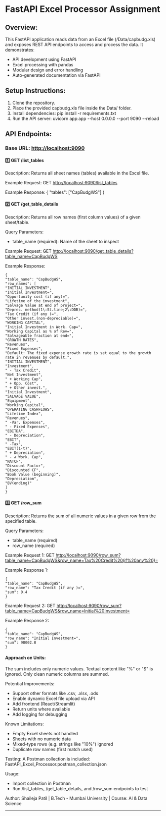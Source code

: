 # FastAPI Excel Processor Assignment

## Overview:
This FastAPI application reads data from an Excel file (/Data/capbudg.xls) and exposes REST API endpoints to access and process the data. It demonstrates:

* API development using FastAPI
* Excel processing with pandas
* Modular design and error handling
* Auto-generated documentation via FastAPI

## Setup Instructions:

1. Clone the repository.
2. Place the provided capbudg.xls file inside the Data/ folder.
3. Install dependencies:
   pip install -r requirements.txt
4. Run the API server:
   uvicorn app\:app --host 0.0.0.0 --port 9090 --reload

## API Endpoints:
### Base URL: [http://localhost:9090](http://localhost:9090)

#### 1️⃣ GET /list_tables

Description: Returns all sheet names (tables) available in the Excel file.

Example Request:
GET [http://localhost:9090/list\_tables](http://localhost:9090/list_tables)

Example Response:
{
"tables": ["CapBudgWS"]
}

#### 2️⃣ GET /get_table_details

Description: Returns all row names (first column values) of a given sheet/table.

Query Parameters:

* table_name (required): Name of the sheet to inspect

Example Request:
GET [http://localhost:9090/get\_table\_details?table\_name=CapBudgWS](http://localhost:9090/get_table_details?table_name=CapBudgWS)

Example Response:
```
{
"table_name": "CapBudgWS",
"row_names": [
"INITIAL INVESTMENT",
"Initial Investment=",
"Opportunity cost (if any)=",
"Lifetime of the investment",
"Salvage Value at end of project=",
"Deprec. method(1\:St.line;2\:DDB)=",
"Tax Credit (if any )=",
"Other invest.(non-depreciable)=",
"WORKING CAPITAL",
"Initial Investment in Work. Cap=",
"Working Capital as % of Rev=",
"Salvageable fraction at end=",
"GROWTH RATES",
"Revenues",
"Fixed Expenses",
"Default: The fixed expense growth rate is set equal to the growth rate in revenues by default.",
"INITIAL INVESTMENT",
"Investment",
" - Tax Credit",
"Net Investment",
" + Working Cap",
" + Opp. Cost",
" + Other invest.",
"Initial Investment",
"SALVAGE VALUE",
"Equipment",
"Working Capital",
"OPERATING CASHFLOWS",
"Lifetime Index",
"Revenues",
" -Var. Expenses",
" - Fixed Expenses",
"EBITDA",
" - Depreciation",
"EBIT",
" -Tax",
"EBIT(1-t)",
" + Depreciation",
" - ∂ Work. Cap",
"NATCF",
"Discount Factor",
"Discounted CF",
"Book Value (beginning)",
"Depreciation",
"BV(ending)"
]
}
```

#### 3️⃣ GET /row_sum

Description: Returns the sum of all numeric values in a given row from the specified table.

Query Parameters:

* table_name (required)
* row_name (required)

Example Request 1:
GET [http://localhost:9090/row\_sum?table\_name=CapBudgWS\&row\_name=Tax%20Credit%20(if%20any%20)=](http://localhost:9090/row_sum?table_name=CapBudgWS&row_name=Tax%20Credit%20%28if%20any%20%29=)

Example Response 1:
```
{
"table_name": "CapBudgWS",
"row_name": "Tax Credit (if any )=",
"sum": 0.4
}
```
Example Request 2:
GET [http://localhost:9090/row\_sum?table\_name=CapBudgWS\&row\_name=Initial%20Investment=](http://localhost:9090/row_sum?table_name=CapBudgWS&row_name=Initial%20Investment=)

Example Response 2:
```
{
"table_name": "CapBudgWS",
"row_name": "Initial Investment=",
"sum": 90002.0
}
```

#### Approach on Units:
The sum includes only numeric values. Textual content like "%" or "\$" is ignored. Only clean numeric columns are summed.

Potential Improvements:

* Support other formats like .csv, .xlsx, .ods
* Enable dynamic Excel file upload via API
* Add frontend (React/Streamlit)
* Return units where available
* Add logging for debugging

Known Limitations:

* Empty Excel sheets not handled
* Sheets with no numeric data
* Mixed-type rows (e.g. strings like "10%") ignored
* Duplicate row names (first match used)

Testing:
A Postman collection is included: FastAPI_Excel_Processor.postman_collection.json

Usage:

* Import collection in Postman
* Run /list_tables, /get_table_details, and /row_sum endpoints to test

Author:
Shaileja Patil |
B.Tech - Mumbai University |
Course: AI & Data Science

---
